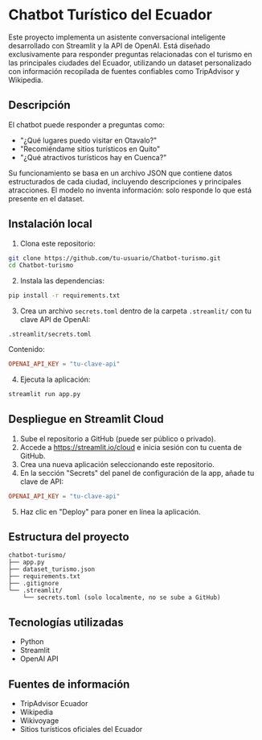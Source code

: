 
# Chatbot Turístico del Ecuador

Este proyecto implementa un asistente conversacional inteligente desarrollado con Streamlit y la API de OpenAI. Está diseñado exclusivamente para responder preguntas relacionadas con el turismo en las principales ciudades del Ecuador, utilizando un dataset personalizado con información recopilada de fuentes confiables como TripAdvisor y Wikipedia.

## Descripción

El chatbot puede responder a preguntas como:

- "¿Qué lugares puedo visitar en Otavalo?"
- "Recomiéndame sitios turísticos en Quito"
- "¿Qué atractivos turísticos hay en Cuenca?"

Su funcionamiento se basa en un archivo JSON que contiene datos estructurados de cada ciudad, incluyendo descripciones y principales atracciones. El modelo no inventa información: solo responde lo que está presente en el dataset.

## Instalación local

1. Clona este repositorio:

```bash
git clone https://github.com/tu-usuario/Chatbot-turismo.git
cd Chatbot-turismo
```

2. Instala las dependencias:

```bash
pip install -r requirements.txt
```

3. Crea un archivo `secrets.toml` dentro de la carpeta `.streamlit/` con tu clave API de OpenAI:

```
.streamlit/secrets.toml
```

Contenido:

```toml
OPENAI_API_KEY = "tu-clave-api"
```

4. Ejecuta la aplicación:

```bash
streamlit run app.py
```

## Despliegue en Streamlit Cloud

1. Sube el repositorio a GitHub (puede ser público o privado).
2. Accede a https://streamlit.io/cloud e inicia sesión con tu cuenta de GitHub.
3. Crea una nueva aplicación seleccionando este repositorio.
4. En la sección "Secrets" del panel de configuración de la app, añade tu clave de API:

```toml
OPENAI_API_KEY = "tu-clave-api"
```

5. Haz clic en "Deploy" para poner en línea la aplicación.

## Estructura del proyecto

```
chatbot-turismo/
├── app.py
├── dataset_turismo.json
├── requirements.txt
├── .gitignore
└── .streamlit/
    └── secrets.toml (solo localmente, no se sube a GitHub)
```

## Tecnologías utilizadas

- Python
- Streamlit
- OpenAI API

## Fuentes de información

- TripAdvisor Ecuador
- Wikipedia
- Wikivoyage
- Sitios turísticos oficiales del Ecuador
